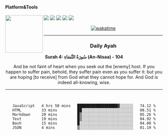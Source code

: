 #### Platform&Tools

[![](https://img.shields.io/badge/-NPM-cb3837?style=flat-square&logo=npm&logoColor=white)](https://npmjs.com/)
[![](https://img.shields.io/badge/PHP-777BB4?style=flat-square&logo=php&logoColor=white)](https://nodejs.org/)
[![](https://img.shields.io/badge/Julia-9558B2?style=flat-square&logo=julia&logoColor=white)](https://nodejs.org/)
<img src="https://avatars.githubusercontent.com/u/31664438?v=4" width="120" align="left">
[![](https://img.shields.io/badge/-Node.js-43853d?style=flat-square&logo=node.js&logoColor=ffffff)](https://nodejs.org/)
[![](https://img.shields.io/badge/Visual_Studio_Code-0078D4?style=flat-square&logo=visual%20studio%20code&logoColor=white)](https://nodejs.org/)

<center>

[![wakatime](https://wakatime.com/badge/user/87646243-158a-4241-a3cb-668e1fa2dbb8.svg)](https://wakatime.com/@87646243-158a-4241-a3cb-668e1fa2dbb8)
               

_______ 
### Daily Ayah

<!--START_SECTION:quran-->

**Surah 4: سُورَةُ النِّسَاءِ (An-Nisaa) - 104**

And be not faint of heart when you seek out the [enemy] host. If you happen to suffer pain, behold, they suffer pain even as you suffer it: but you are hoping [to receive] from God what they cannot hope for. And God is indeed all-knowing, wise.
 <!--END_SECTION:quran-->

  
                       
                                             
_______

&nbsp;&nbsp;     &nbsp;&nbsp;    &nbsp;&nbsp;   &nbsp;&nbsp;
 
<!--START_SECTION:waka-->

```text
JavaScript   4 hrs 50 mins   ██████████████████▓░░░░░░   74.12 %
HTML         33 mins         ██░░░░░░░░░░░░░░░░░░░░░░░   08.51 %
Markdown     20 mins         █▒░░░░░░░░░░░░░░░░░░░░░░░   05.26 %
Text         19 mins         █▒░░░░░░░░░░░░░░░░░░░░░░░   04.92 %
Bash         15 mins         █░░░░░░░░░░░░░░░░░░░░░░░░   04.00 %
JSON         4 mins          ▒░░░░░░░░░░░░░░░░░░░░░░░░   01.19 %
```

<!--END_SECTION:waka-->

